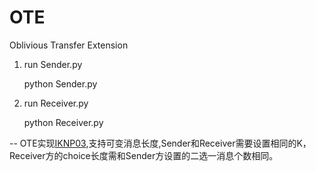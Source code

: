 # OTE
Oblivious Transfer Extension

1. run Sender.py 

    python Sender.py

2. run Receiver.py

    python Receiver.py

-- OTE实现[IKNP03](https://www.iacr.org/archive/crypto2003/27290145/27290145.pdf),支持可变消息长度,Sender和Receiver需要设置相同的K，Receiver方的choice长度需和Sender方设置的二选一消息个数相同。

